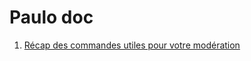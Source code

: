 # Paulo doc 

1. [Récap des commandes utiles pour votre modération](https://github.com/ZiiwAy/doc/blob/master/Moderator_cmds.md)